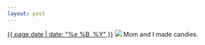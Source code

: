 ```yaml
---
layout: post
---
```


<p>
  <time><a href="/233">{{ page.date | date: "%e %B, %Y" }}</a></time>
  <a href="/233"><img src="{{ site.assets_url }}/233.jpg"/></a>
  <span>Mom and I made candies.</span>
</p>
